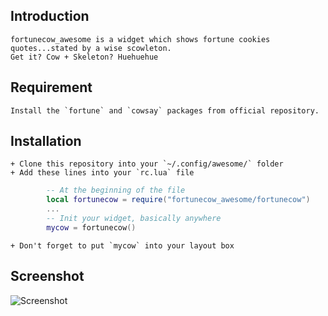 ## Introduction
	fortunecow_awesome is a widget which shows fortune cookies quotes...stated by a wise scowleton. 
	Get it? Cow + Skeleton? Huehuehue
## Requirement
	Install the `fortune` and `cowsay` packages from official repository.
## Installation
	+ Clone this repository into your `~/.config/awesome/` folder
	+ Add these lines into your `rc.lua` file
```lua
		-- At the beginning of the file
		local fortunecow = require("fortunecow_awesome/fortunecow")
		...
		-- Init your widget, basically anywhere
		mycow = fortunecow()
```
	+ Don't forget to put `mycow` into your layout box
## Screenshot
![Screenshot](https://github.com/dathd/fortunecow_awesome/blob/master/screenshot.jpg)
